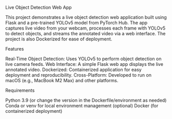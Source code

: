 Live Object Detection Web App

This project demonstrates a live object detection web application built using Flask and a pre-trained YOLOv5 model from PyTorch Hub. The app captures live video from your webcam, processes each frame with YOLOv5 to detect objects, and streams the annotated video via a web interface. The project is also Dockerized for ease of deployment.

Features

Real-Time Object Detection: Uses YOLOv5 to perform object detection on live camera feeds.
Web Interface: A simple Flask web app displays the live annotated video.
Dockerized: Containerized application for easy deployment and reproducibility.
Cross-Platform: Developed to run on macOS (e.g., MacBook M2 Max) and other platforms.

Requirements

Python 3.9 (or change the version in the Dockerfile/environment as needed)
Conda or venv for local environment management (optional)
Docker (for containerized deployment)
